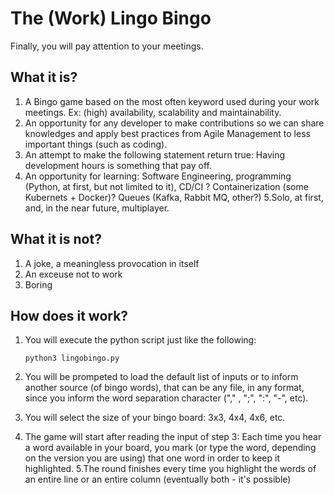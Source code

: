 # The (Work) Lingo Bingo

Finally, you will pay attention to your meetings.

## What it is? 

1. A Bingo game based on the most often keyword used during your work meetings. Ex: (high) availability, scalability and maintainability.
2. An opportunity for any developer to make contributions so we can share knowledges and apply best practices from Agile Management to less important things (such as coding).
3. An attempt to make the following statement return true: Having development hours is something that pay off.
4. An opportunity for learning: Software Engineering, programming (Python, at first, but not limited to it), CD/CI ? Containerization (some Kubernets + Docker)? Queues (Kafka, Rabbit MQ, other?) 
5.Solo, at first, and, in the near future, multiplayer.

## What it is not?

1. A joke, a meaningless provocation in itself
2. An exceuse not to work
3. Boring

## How does it work?

1. You will execute the python script just like the following:

	```python3 lingobingo.py```

2. You will be prompeted to load the default list of inputs or to inform another source (of bingo words), that can be any file, in any format, since you inform the word separation character ("," , ";", ":", "-", etc).
3. You will select the size of your bingo board: 3x3, 4x4, 4x6, etc.
4. The game will start after reading the input of step 3: Each time you hear a word available in your board, you mark (or type the word, depending on the version you are using) that one word in order to keep it highlighted.
5.The round finishes every time you highlight the words of an entire line or an entire column (eventually both - it's possible)
